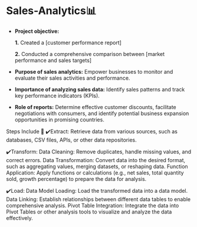 # Sales-Analytics📊

- **Project objective:** 

    **1.** Created a [customer performance report]

    **2.** Conducted a comprehensive comparison between [market performance and sales targets]

- **Purpose of sales analytics:** Empower businesses to monitor and evaluate their sales activities and performance.

- **Importance of analyzing sales data:** Identify sales patterns and track key performance indicators (KPIs).

- **Role of reports:** Determine effective customer discounts, facilitate negotiations with consumers, and identify potential business expansion opportunities in promising countries.

Steps Include 📑
✔️Extract:
Retrieve data from various sources, such as databases, CSV files, APIs, or other data repositories.
  
✔️Transform:
Data Cleaning: Remove duplicates, handle missing values, and correct errors.
Data Transformation: Convert data into the desired format, such as aggregating values, merging datasets, or reshaping data.
Function Application: Apply functions or calculations (e.g., net sales, total quantity sold, growth percentage) to prepare the data for analysis.

✔️Load:
Data Model Loading: Load the transformed data into a data model.
Data Linking: Establish relationships between different data tables to enable comprehensive analysis.
Pivot Table Integration: Integrate the data into Pivot Tables or other analysis tools to visualize and analyze the data effectively.
